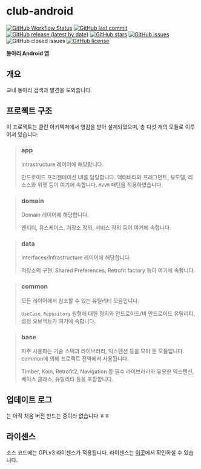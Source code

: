 # club-android

[![GitHub Workflow Status](https://img.shields.io/github/workflow/status/inu-appcenter/club-android/Android%20CI)](https://github.com/inu-appcenter/club-android/actions?query=workflow%3A%22Android+CI%22)
[![GitHub last commit](https://img.shields.io/github/last-commit/inu-appcenter/club-android)](https://github.com/inu-appcenter/club-android/commits)
[![GitHub release (latest by date)](https://img.shields.io/github/v/release/inu-appcenter/club-android)](https://github.com/inu-appcenter/club-android/releases/latest)
[![GitHub stars](https://img.shields.io/github/stars/inu-appcenter/club-android?style=shield)](https://github.com/inu-appcenter/club-android/stargazers)
[![GitHub issues](https://img.shields.io/github/issues/inu-appcenter/club-android)](https://github.com/inu-appcenter/club-android/issues)
![GitHub closed issues](https://img.shields.io/github/issues-closed/inu-appcenter/club-android)
[![GitHub license](https://img.shields.io/github/license/inu-appcenter/club-android)](https://github.com/inu-appcenter/club-android/blob/master/LICENSE)

**동아리 Android 앱**

## 개요

교내 동아리 검색과 발견을 도와줍니다.

## 프로젝트 구조

이 프로젝트는 클린 아키텍쳐에서 영감을 받아 설계되었으며, 총 다섯 개의 모듈로 이루어져 있습니다:

> ### app
> Intrastructure 레이어에 해당합니다.
>
> 안드로이드 프리젠테이션 UI를 담당합니다. 액티비티와 프래그먼트, 뷰모델, 리소스와 위젯 등이 여기에 속합니다. `MVVM` 패턴을 적용하였습니다.

> ### domain
> Domain 레이어에 해당합니다.
>
> 엔티티, 유스케이스, 저장소 정의, 서비스 정의 등이 여기에 속합니다.

> ### data
> Interfaces/Infrastructure 레이어에 해당합니다.
>
> 저장소의 구현, Shared Preferences, Retrofit factory 등이 여기에 속합니다.

> ### common
> 모든 레이어에서 참조할 수 있는 유틸리티 모음입니다.
>
> `UseCase`, `Repository` 원형에 대한 정의와 안드로이드/비 안드로이드 유틸리티, 설정 오브젝트가 여기에 속합니다.

> ### base
> 자주 사용하는 기술 스택과 라이브러리, 익스텐션 등을 모아 둔 모듈입니다. common에 의해 프로젝트 전역에서 사용됩니다.
>
> Timber, Koin, Retrofit2, Navigation 등 필수 라이브러리와 유용한 익스텐션, 베이스 클래스, 유틸리티 등을 포함합니다.

## 업데이트 로그

는 아직 처음 버전 만드는 중이라 없습니다 ㅎㅎ

## 라이센스

소스 코드에는 GPLv3 라이센스가 적용됩니다. 라이센스는 [이곳](/LICENSE)에서 확인하실 수 있습니다.